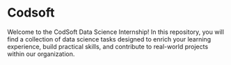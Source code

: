 # Codsoft
Welcome to the CodSoft Data Science Internship! In this repository, you will find a collection of data science tasks designed to enrich your learning experience, build practical skills, and contribute to real-world projects within our organization. 
